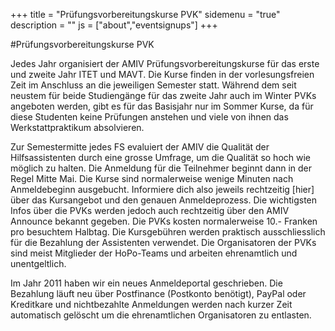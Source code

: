 +++
title = "Prüfungsvorbereitungskurse PVK"
sidemenu = "true"
description = ""
js = ["about","eventsignups"]
+++

#Prüfungsvorbereitungskurse PVK

Jedes Jahr organisiert der AMIV Prüfungsvorbereitungskurse für das erste und zweite Jahr ITET und MAVT. Die Kurse finden in der vorlesungsfreien Zeit im Anschluss an die jeweiligen Semester statt. Während dem seit neustem für beide Studiengänge für das zweite Jahr auch im Winter PVKs angeboten werden, gibt es für das Basisjahr nur im Sommer Kurse, da für diese Studenten keine Prüfungen anstehen und viele von ihnen das Werkstattpraktikum absolvieren.

Zur Semestermitte jedes FS evaluiert der AMIV die Qualität der Hilfsassistenten durch eine grosse Umfrage, um die Qualität so hoch wie möglich zu halten. Die Anmeldung für die Teilnehmer beginnt dann in der Regel Mitte Mai. Die Kurse sind normalerweise wenige Minuten nach Anmeldebeginn ausgebucht. Informiere dich also jeweils rechtzeitig [hier] über das Kursangebot und den genauen Anmeldeprozess.
Die wichtigsten Infos über die PVKs werden jedoch auch rechtzeitig über den AMIV Announce bekannt gegeben. Die PVKs kosten normalerweise 10.- Franken pro besuchtem Halbtag. Die Kursgebühren werden praktisch ausschliesslich für die Bezahlung der Assistenten verwendet. Die Organisatoren der PVKs sind meist Mitglieder der HoPo-Teams und arbeiten ehrenamtlich und unentgeltlich.

Im Jahr 2011 haben wir ein neues Anmeldeportal geschrieben. Die Bezahlung läuft neu über Postfinance (Postkonto benötigt), PayPal oder Kreditkare und nichtbezahlte Anmeldungen werden nach kurzer Zeit automatisch gelöscht um die ehrenamtlichen Organisatoren zu entlasten.

